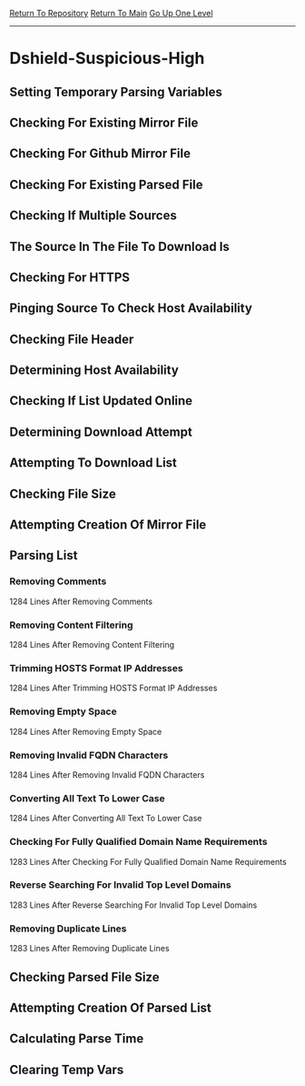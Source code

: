 [Return To Repository](https://github.com/deathbybandaid/piholeparser/)
[Return To Main](https://github.com/deathbybandaid/piholeparser/blob/master/RecentRunLogs/Mainlog.md)
[Go Up One Level](https://github.com/deathbybandaid/piholeparser/blob/master/RecentRunLogs/TopLevelScripts/30-Processing-External-Blacklists.md)
____________________________________
# Dshield-Suspicious-High
## Setting Temporary Parsing Variables
## Checking For Existing Mirror File
## Checking For Github Mirror File
## Checking For Existing Parsed File
## Checking If Multiple Sources
## The Source In The File To Download Is
## Checking For HTTPS
## Pinging Source To Check Host Availability
## Checking File Header
## Determining Host Availability
## Checking If List Updated Online
## Determining Download Attempt
## Attempting To Download List
## Checking File Size
## Attempting Creation Of Mirror File
## Parsing List
### Removing Comments
1284 Lines After Removing Comments
### Removing Content Filtering
1284 Lines After Removing Content Filtering
### Trimming HOSTS Format IP Addresses
1284 Lines After Trimming HOSTS Format IP Addresses
### Removing Empty Space
1284 Lines After Removing Empty Space
### Removing Invalid FQDN Characters
1284 Lines After Removing Invalid FQDN Characters
### Converting All Text To Lower Case
1284 Lines After Converting All Text To Lower Case
### Checking For Fully Qualified Domain Name Requirements
1283 Lines After Checking For Fully Qualified Domain Name Requirements
### Reverse Searching For Invalid Top Level Domains
1283 Lines After Reverse Searching For Invalid Top Level Domains
### Removing Duplicate Lines
1283 Lines After Removing Duplicate Lines
## Checking Parsed File Size
## Attempting Creation Of Parsed List
## Calculating Parse Time
## Clearing Temp Vars
